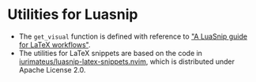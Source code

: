 # Utilities for Luasnip

- The `get_visual` function is defined with reference to ["A LuaSnip guide for LaTeX workflows"](https://ejmastnak.com/tutorials/vim-latex/luasnip/#tips).
- The utilities for LaTeX snippets are based on the code in [iurimateus/luasnip-latex-snippets.nvim](https://github.com/iurimateus/luasnip-latex-snippets.nvim), which is distributed under Apache License 2.0.
